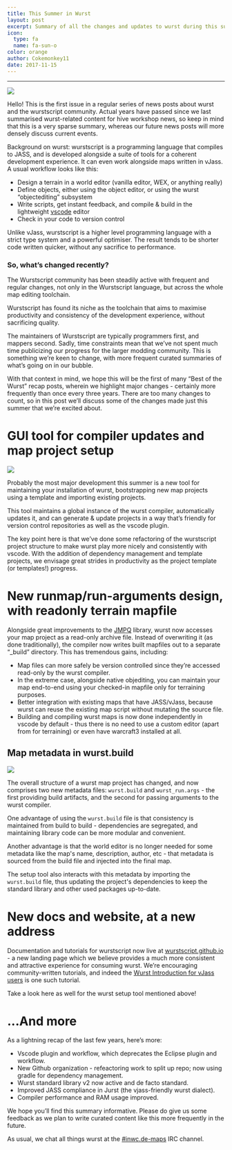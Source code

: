 ```yaml
---
title: This Summer in Wurst
layout: post
excerpt: Summary of all the changes and updates to wurst during this summer
icon:
  type: fa
  name: fa-sun-o
color: orange
author: Cokemonkey11
date: 2017-11-15
---
```

------
![](https://i.imgur.com/yT2hgM8.png)

Hello! This is the first issue in a regular series of news posts about wurst and the wurstscript community. Actual years have passed since we last summarised wurst-related content for hive workshop news, so keep in mind that this is a very sparse summary, whereas our future news posts will more densely discuss current events.

Background on wurst: wurstscript is a programming language that compiles to JASS, and is developed alongside a suite of tools for a coherent development experience. It can even work alongside maps written in vJass. A usual workflow looks like this:

* Design a terrain in a world editor (vanilla editor, WEX, or anything really)
* Define objects, either using the object editor, or using the wurst “objectediting” subsystem
* Write scripts, get instant feedback, and compile & build in the lightweight [vscode](https://code.visualstudio.com/) editor
* Check in your code to version control

Unlike vJass, wurstscript is a higher level programming language with a strict type system and a powerful optimiser. The result tends to be shorter code written quicker, without any sacrifice to performance.

### So, what’s changed recently?

The Wurstscript community has been steadily active with frequent and regular changes, not only in the Wurstscript language, but across the whole map editing toolchain.

Wurstscript has found its niche as the toolchain that aims to maximise productivity and consistency of the development experience, without sacrificing quality.

The maintainers of Wurstscript are typically programmers first, and mappers second. Sadly, time constraints mean that we’ve not spent much time publicizing our progress for the larger modding community. This is something we’re keen to change, with more frequent curated summaries of what’s going on in our bubble.

With that context in mind, we hope this will be the first of many “Best of the Wurst” recap posts, wherein we highlight major changes - certainly more frequently than once every three years. There are too many changes to count, so in this post we’ll discuss some of the changes made just this summer that we’re excited about.


# GUI tool for compiler updates and map project setup

![](https://i.imgur.com/oQDohHx.png)

Probably the most major development this summer is a new tool for maintaining your installation of wurst, bootstrapping new map projects using a template and importing existing projects.

This tool maintains a global instance of the wurst compiler, automatically updates it, and can generate & update projects in a way that’s friendly for version control repositories as well as the vscode plugin.

The key point here is that we’ve done some refactoring of the wurstscript project structure to make wurst play more nicely and consistently with vscode. With the addition of dependency management and template projects, we envisage great strides in productivity as the project template (or templates!) progress.


# New runmap/run-arguments design, with readonly terrain mapfile

Alongside great improvements to the [JMPQ](https://github.com/inwc3/JMPQ3) library, wurst now accesses your map project as a read-only archive file. Instead of overwriting it (as done traditionally), the compiler now writes built mapfiles out to a separate “_build” directory. This has tremendous gains, including:

* Map files can more safely be version controlled since they’re accessed read-only by the wurst compiler.
* In the extreme case, alongside native objediting, you can maintain your map end-to-end using your checked-in mapfile only for terraining purposes.
* Better integration with existing maps that have JASS/vJass, because wurst can reuse the existing map script without mutating the source file.
* Building and compiling wurst maps is now done independently in vscode by default - thus there is no need to use a custom editor (apart from for terraining) or even have warcraft3 installed at all. 

## Map metadata in __wurst.build__

![](https://i.imgur.com/c2Jd8z9.png)

The overall structure of a wurst map project has changed, and now comprises two new metadata files: `wurst.build` and `wurst_run.args` - the first providing build artifacts, and the second for passing arguments to the wurst compiler.

One advantage of using the `wurst.build` file is that consistency is maintained from build to build - dependencies are segregated, and maintaining library code can be more modular and convenient.

Another advantage is that the world editor is no longer needed for some metadata like the map's name, description, author, etc - that metadata is sourced from the build file and injected into the final map.

The setup tool also interacts with this metadata by importing the `wurst.build` file, thus updating the project's dependencies to keep the standard library and other used packages up-to-date.


# New docs and website, at a new address

Documentation and tutorials for wurstscript now live at [wurstscript.github.io](https://wurstscript.github.io/) - a new landing page which we believe provides a much more consistent and attractive experience for consuming wurst. We’re encouraging community-written tutorials, and indeed the [Wurst Introduction for vJass users](https://wurstscript.github.io/tutorials/wurst_for_vjass_users.html) is one such tutorial.

Take a look here as well for the wurst setup tool mentioned above!


# ...And more

As a lightning recap of the last few years, here’s more:

* Vscode plugin and workflow, which deprecates the Eclipse plugin and workflow.
* New Github organization - refeactoring work to split up repo; now using gradle for dependency management.
* Wurst standard library v2 now active and de facto standard.
* Improved JASS compliance in Jurst (the vjass-friendly wurst dialect).
* Compiler performance and RAM usage improved.

We hope you’ll find this summary informative. Please do give us some feedback as we plan to write curated content like this more frequently in the future.

As usual, we chat all things wurst at the [#inwc.de-maps](https://kiwiirc.com/client/irc.quakenet.org/#inwc.de-maps) IRC channel.
